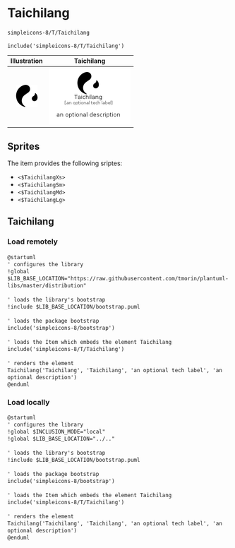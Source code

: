 # Taichilang


```text
simpleicons-8/T/Taichilang
```

```text
include('simpleicons-8/T/Taichilang')
```



| Illustration | Taichilang |
| :---: | :---: |
| ![illustration for Illustration](../../simpleicons-8/T/Taichilang.png) | ![illustration for Taichilang](../../simpleicons-8/T/Taichilang.Local.png) |



## Sprites
The item provides the following sriptes:

- `<$TaichilangXs>`
- `<$TaichilangSm>`
- `<$TaichilangMd>`
- `<$TaichilangLg>`





## Taichilang

### Load remotely
```plantuml
@startuml
' configures the library
!global $LIB_BASE_LOCATION="https://raw.githubusercontent.com/tmorin/plantuml-libs/master/distribution"

' loads the library's bootstrap
!include $LIB_BASE_LOCATION/bootstrap.puml

' loads the package bootstrap
include('simpleicons-8/bootstrap')

' loads the Item which embeds the element Taichilang
include('simpleicons-8/T/Taichilang')

' renders the element
Taichilang('Taichilang', 'Taichilang', 'an optional tech label', 'an optional description')
@enduml
```

### Load locally
```plantuml
@startuml
' configures the library
!global $INCLUSION_MODE="local"
!global $LIB_BASE_LOCATION="../.."

' loads the library's bootstrap
!include $LIB_BASE_LOCATION/bootstrap.puml

' loads the package bootstrap
include('simpleicons-8/bootstrap')

' loads the Item which embeds the element Taichilang
include('simpleicons-8/T/Taichilang')

' renders the element
Taichilang('Taichilang', 'Taichilang', 'an optional tech label', 'an optional description')
@enduml
```


